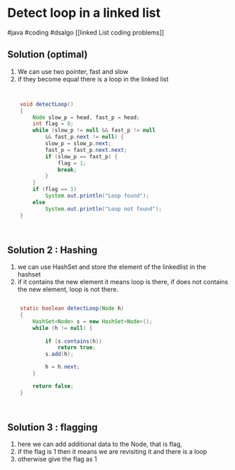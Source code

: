 # Detect loop in a linked list
#java 
#coding 
#dsalgo 
[[linked List coding problems]]

## Solution (optimal)
1. We can use two pointer, fast and slow
2. if they become equal there is a loop in the linked list

```java


	void detectLoop()
	{
		Node slow_p = head, fast_p = head;
		int flag = 0;
		while (slow_p != null && fast_p != null
			&& fast_p.next != null) {
			slow_p = slow_p.next;
			fast_p = fast_p.next.next;
			if (slow_p == fast_p) {
				flag = 1;
				break;
			}
		}
		if (flag == 1)
			System.out.println("Loop found");
		else
			System.out.println("Loop not found");
	}

	

```

## Solution 2 : Hashing
1. we can use HashSet and store the element of the linkedlist in the hashset
2. if it contains the new element it means loop is there, if does not contains the new element, loop is not there.

```java

	static boolean detectLoop(Node h)
	{
		HashSet<Node> s = new HashSet<Node>();
		while (h != null) {
			
			if (s.contains(h))
				return true;
			s.add(h);

			h = h.next;
		}

		return false;
	}

	


```

## Solution 3 : flagging
1. here we can add additional data to the Node, that is flag,
2. if the flag is 1 then it means we are revisiting it and there is a loop
3. otherwise give the flag as 1




